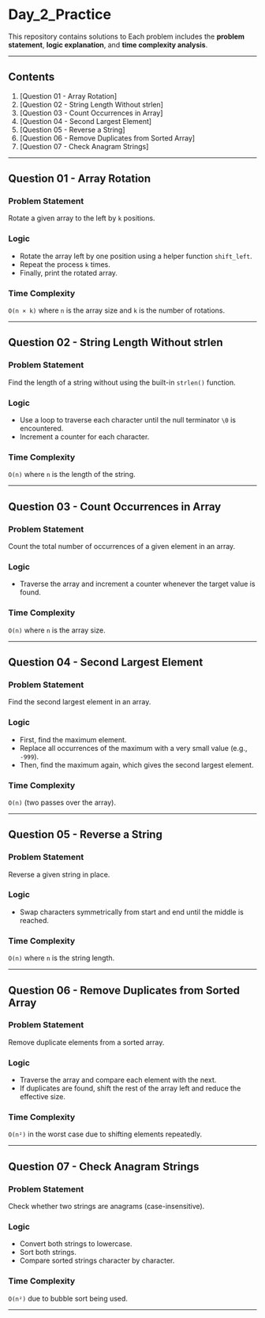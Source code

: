 # Day_2_Practice

This repository contains solutions to 
Each problem includes the **problem statement**, **logic explanation**, and **time complexity analysis**.

---

## Contents

1. [Question 01 - Array Rotation]
2. [Question 02 - String Length Without strlen]
3. [Question 03 - Count Occurrences in Array]
4. [Question 04 - Second Largest Element]
5. [Question 05 - Reverse a String]
6. [Question 06 - Remove Duplicates from Sorted Array]
7. [Question 07 - Check Anagram Strings]

---

## Question 01 - Array Rotation

### Problem Statement  
Rotate a given array to the left by `k` positions.

### Logic  
- Rotate the array left by one position using a helper function `shift_left`.
- Repeat the process `k` times.
- Finally, print the rotated array.

### Time Complexity  
`O(n × k)` where `n` is the array size and `k` is the number of rotations.

---

## Question 02 - String Length Without strlen

### Problem Statement  
Find the length of a string without using the built-in `strlen()` function.

### Logic  
- Use a loop to traverse each character until the null terminator `\0` is encountered.
- Increment a counter for each character.

###  Time Complexity  
`O(n)` where `n` is the length of the string.

---

## Question 03 - Count Occurrences in Array

### Problem Statement  
Count the total number of occurrences of a given element in an array.

### Logic  
- Traverse the array and increment a counter whenever the target value is found.

### Time Complexity  
`O(n)` where `n` is the array size.

---

## Question 04 - Second Largest Element

###  Problem Statement  
Find the second largest element in an array.

###  Logic  
- First, find the maximum element.
- Replace all occurrences of the maximum with a very small value (e.g., `-999`).
- Then, find the maximum again, which gives the second largest element.

###  Time Complexity  
`O(n)` (two passes over the array).

---

## Question 05 - Reverse a String

### Problem Statement  
Reverse a given string in place.

### Logic  
- Swap characters symmetrically from start and end until the middle is reached.

### Time Complexity  
`O(n)` where `n` is the string length.

---

##  Question 06 - Remove Duplicates from Sorted Array

###  Problem Statement  
Remove duplicate elements from a sorted array.

###  Logic  
- Traverse the array and compare each element with the next.
- If duplicates are found, shift the rest of the array left and reduce the effective size.

### Time Complexity  
`O(n²)` in the worst case due to shifting elements repeatedly.

---

##  Question 07 - Check Anagram Strings

###  Problem Statement  
Check whether two strings are anagrams (case-insensitive).

###  Logic  
- Convert both strings to lowercase.
- Sort both strings.
- Compare sorted strings character by character.

###  Time Complexity  
`O(n²)` due to bubble sort being used.

---


